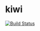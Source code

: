 # kiwi

[![Build Status](https://travis-ci.com/from-source/kiwi.svg?branch=master)](https://travis-ci.com/from-source/kiwi)
